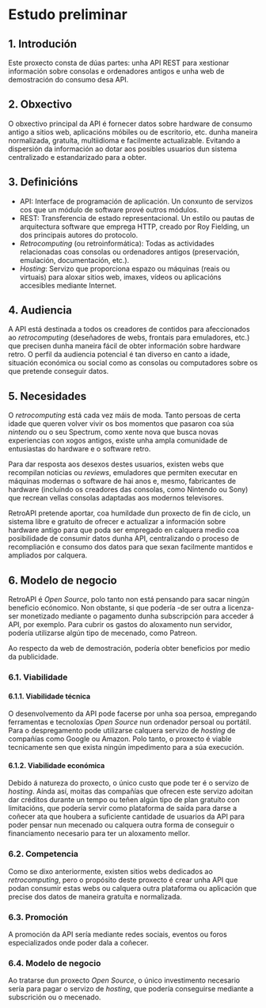 # Estudo preliminar

## 1. Introdución

Este proxecto consta de dúas partes: unha API REST para xestionar información sobre consolas e ordenadores antigos e unha web de demostración do consumo desa API.

## 2. Obxectivo

O obxectivo principal da API é fornecer datos sobre hardware de consumo antigo a sitios web, aplicacións móbiles ou de escritorio, etc. dunha maneira normalizada, gratuíta, multiidioma e facilmente actualizable. Evitando a dispersión da información ao dotar aos posibles usuarios dun sistema centralizado e estandarizado para a obter.

## 3. Definicións

- API: Interface de programación de aplicación. Un conxunto de servizos cos que un módulo de software prové outros módulos. 
- REST: Transferencia de estado representacional. Un estilo ou pautas de arquitectura software que emprega HTTP, creado por Roy Fielding, un dos principais autores do protocolo.
- *Retrocomputing* (ou retroinformática): Todas as actividades relacionadas coas consolas ou ordenadores antigos (preservación, emulación, documentación, etc.).
- *Hosting*: Servizo que proporciona espazo ou máquinas (reais ou virtuais) para aloxar sitios web, imaxes, vídeos ou aplicacións accesibles mediante Internet.

## 4. Audiencia

A API está destinada a todos os creadores de contidos para afeccionados ao *retrocomputing* (deseñadores de webs, frontais para emuladores, etc.) que precisen dunha maneira fácil de obter información sobre hardware retro. O perfil da audiencia potencial é tan diverso en canto a idade, situación económica ou social como as consolas ou computadores sobre os que pretende conseguir datos.

## 5. Necesidades

O *retrocomputing* está cada vez máis de moda. Tanto persoas de certa idade que queren volver vivir os bos momentos que pasaron coa súa *nintendo* ou o seu Spectrum, como xente nova que busca novas experiencias con xogos antigos, existe unha ampla comunidade de  entusiastas do hardware e o software retro.

Para dar resposta aos desexos destes usuarios, existen webs que recompilan noticias ou *reviews*, emuladores que permiten executar en máquinas modernas o software de hai anos e, mesmo, fabricantes de hardware (incluíndo os creadores das consolas, como Nintendo ou Sony) que recrean vellas consolas adaptadas aos modernos televisores.

RetroAPI pretende aportar, coa humildade dun proxecto de fin de ciclo, un sistema libre e gratuíto de ofrecer e actualizar a información sobre hardware antigo para que poda ser empregado en calquera medio coa posibilidade de consumir datos dunha API, centralizando o proceso de recompliación e consumo dos datos para que sexan facilmente mantidos e ampliados por calquera.

## 6. Modelo de negocio

RetroAPI é *Open Source*, polo tanto non está pensando para sacar ningún beneficio ecónomico. Non obstante, si que podería -de ser outra a licenza- ser monetizado mediante o pagamento dunha subscripción para acceder á API, por exemplo. Para cubrir os gastos do aloxamento nun servidor, podería utilizarse algún tipo de mecenado, como Patreon.

Ao respecto da web de demostración, podería obter beneficios por medio da publicidade.

### 6.1. Viabilidade

#### 6.1.1. Viabilidade técnica

O desenvolvemento da API pode facerse por unha soa persoa, empregando ferramentas e tecnoloxías *Open Source* nun ordenador persoal ou portátil. Para o despregamento pode utilizarse calquera servizo de *hosting* de compañías como Google ou Amazon. Polo tanto, o proxecto é viable tecnicamente sen que exista ningún impedimento para a súa execución.

#### 6.1.2. Viabilidade económica

Debido á natureza do proxecto, o único custo que pode ter é o servizo de *hosting*. Aínda así, moitas das compañías que ofrecen este servizo adoitan dar créditos durante un tempo ou teñen algún tipo de plan gratuíto con limitacións, que podería servir como plataforma de saída para darse a coñecer ata que houbera a suficiente cantidade de usuarios da API para poder pensar nun mecenado ou calquera outra forma de conseguir o financiamento necesario para ter un aloxamento mellor.

### 6.2. Competencia

Como se dixo anteriormente, existen sitios webs dedicados ao *retrocomputing*, pero o propósito deste proxecto é crear unha API que podan consumir estas webs ou calquera outra plataforma ou aplicación que precise dos datos de maneira gratuíta e normalizada.

### 6.3. Promoción

A promoción da API sería mediante redes sociais, eventos ou foros especializados onde poder dala a coñecer.

### 6.4. Modelo de negocio

Ao tratarse dun proxecto *Open Source*, o único investimento necesario sería para pagar o servizo de *hosting*, que podería conseguirse mediante a subscrición ou o mecenado.

